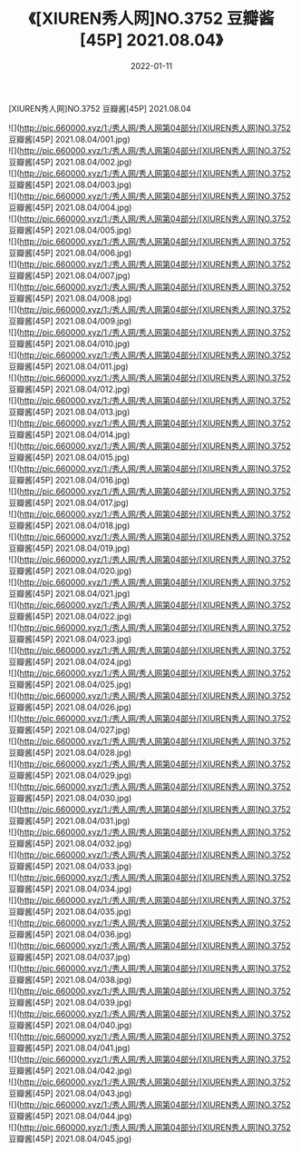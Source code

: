 ﻿---
layout: post
title:  《[XIUREN秀人网]NO.3752 豆瓣酱[45P] 2021.08.04》
date:   2022-01-11
img: http://pic.660000.xyz/1:/秀人网/秀人网第04部分/[XIUREN秀人网]NO.3752 豆瓣酱[45P] 2021.08.04/000.jpg
categories: [美女, 清纯, 唯美]
---

[XIUREN秀人网]NO.3752 豆瓣酱[45P] 2021.08.04

 ![](http://pic.660000.xyz/1:/秀人网/秀人网第04部分/[XIUREN秀人网]NO.3752 豆瓣酱[45P] 2021.08.04/001.jpg) <br>![](http://pic.660000.xyz/1:/秀人网/秀人网第04部分/[XIUREN秀人网]NO.3752 豆瓣酱[45P] 2021.08.04/002.jpg) <br>![](http://pic.660000.xyz/1:/秀人网/秀人网第04部分/[XIUREN秀人网]NO.3752 豆瓣酱[45P] 2021.08.04/003.jpg) <br>![](http://pic.660000.xyz/1:/秀人网/秀人网第04部分/[XIUREN秀人网]NO.3752 豆瓣酱[45P] 2021.08.04/004.jpg) <br>![](http://pic.660000.xyz/1:/秀人网/秀人网第04部分/[XIUREN秀人网]NO.3752 豆瓣酱[45P] 2021.08.04/005.jpg) <br>![](http://pic.660000.xyz/1:/秀人网/秀人网第04部分/[XIUREN秀人网]NO.3752 豆瓣酱[45P] 2021.08.04/006.jpg) <br>![](http://pic.660000.xyz/1:/秀人网/秀人网第04部分/[XIUREN秀人网]NO.3752 豆瓣酱[45P] 2021.08.04/007.jpg) <br>![](http://pic.660000.xyz/1:/秀人网/秀人网第04部分/[XIUREN秀人网]NO.3752 豆瓣酱[45P] 2021.08.04/008.jpg) <br>![](http://pic.660000.xyz/1:/秀人网/秀人网第04部分/[XIUREN秀人网]NO.3752 豆瓣酱[45P] 2021.08.04/009.jpg) <br>![](http://pic.660000.xyz/1:/秀人网/秀人网第04部分/[XIUREN秀人网]NO.3752 豆瓣酱[45P] 2021.08.04/010.jpg) <br>![](http://pic.660000.xyz/1:/秀人网/秀人网第04部分/[XIUREN秀人网]NO.3752 豆瓣酱[45P] 2021.08.04/011.jpg) <br>![](http://pic.660000.xyz/1:/秀人网/秀人网第04部分/[XIUREN秀人网]NO.3752 豆瓣酱[45P] 2021.08.04/012.jpg) <br>![](http://pic.660000.xyz/1:/秀人网/秀人网第04部分/[XIUREN秀人网]NO.3752 豆瓣酱[45P] 2021.08.04/013.jpg) <br>![](http://pic.660000.xyz/1:/秀人网/秀人网第04部分/[XIUREN秀人网]NO.3752 豆瓣酱[45P] 2021.08.04/014.jpg) <br>![](http://pic.660000.xyz/1:/秀人网/秀人网第04部分/[XIUREN秀人网]NO.3752 豆瓣酱[45P] 2021.08.04/015.jpg) <br>![](http://pic.660000.xyz/1:/秀人网/秀人网第04部分/[XIUREN秀人网]NO.3752 豆瓣酱[45P] 2021.08.04/016.jpg) <br>![](http://pic.660000.xyz/1:/秀人网/秀人网第04部分/[XIUREN秀人网]NO.3752 豆瓣酱[45P] 2021.08.04/017.jpg) <br>![](http://pic.660000.xyz/1:/秀人网/秀人网第04部分/[XIUREN秀人网]NO.3752 豆瓣酱[45P] 2021.08.04/018.jpg) <br>![](http://pic.660000.xyz/1:/秀人网/秀人网第04部分/[XIUREN秀人网]NO.3752 豆瓣酱[45P] 2021.08.04/019.jpg) <br>![](http://pic.660000.xyz/1:/秀人网/秀人网第04部分/[XIUREN秀人网]NO.3752 豆瓣酱[45P] 2021.08.04/020.jpg) <br>![](http://pic.660000.xyz/1:/秀人网/秀人网第04部分/[XIUREN秀人网]NO.3752 豆瓣酱[45P] 2021.08.04/021.jpg) <br>![](http://pic.660000.xyz/1:/秀人网/秀人网第04部分/[XIUREN秀人网]NO.3752 豆瓣酱[45P] 2021.08.04/022.jpg) <br>![](http://pic.660000.xyz/1:/秀人网/秀人网第04部分/[XIUREN秀人网]NO.3752 豆瓣酱[45P] 2021.08.04/023.jpg) <br>![](http://pic.660000.xyz/1:/秀人网/秀人网第04部分/[XIUREN秀人网]NO.3752 豆瓣酱[45P] 2021.08.04/024.jpg) <br>![](http://pic.660000.xyz/1:/秀人网/秀人网第04部分/[XIUREN秀人网]NO.3752 豆瓣酱[45P] 2021.08.04/025.jpg) <br>![](http://pic.660000.xyz/1:/秀人网/秀人网第04部分/[XIUREN秀人网]NO.3752 豆瓣酱[45P] 2021.08.04/026.jpg) <br>![](http://pic.660000.xyz/1:/秀人网/秀人网第04部分/[XIUREN秀人网]NO.3752 豆瓣酱[45P] 2021.08.04/027.jpg) <br>![](http://pic.660000.xyz/1:/秀人网/秀人网第04部分/[XIUREN秀人网]NO.3752 豆瓣酱[45P] 2021.08.04/028.jpg) <br>![](http://pic.660000.xyz/1:/秀人网/秀人网第04部分/[XIUREN秀人网]NO.3752 豆瓣酱[45P] 2021.08.04/029.jpg) <br>![](http://pic.660000.xyz/1:/秀人网/秀人网第04部分/[XIUREN秀人网]NO.3752 豆瓣酱[45P] 2021.08.04/030.jpg) <br>![](http://pic.660000.xyz/1:/秀人网/秀人网第04部分/[XIUREN秀人网]NO.3752 豆瓣酱[45P] 2021.08.04/031.jpg) <br>![](http://pic.660000.xyz/1:/秀人网/秀人网第04部分/[XIUREN秀人网]NO.3752 豆瓣酱[45P] 2021.08.04/032.jpg) <br>![](http://pic.660000.xyz/1:/秀人网/秀人网第04部分/[XIUREN秀人网]NO.3752 豆瓣酱[45P] 2021.08.04/033.jpg) <br>![](http://pic.660000.xyz/1:/秀人网/秀人网第04部分/[XIUREN秀人网]NO.3752 豆瓣酱[45P] 2021.08.04/034.jpg) <br>![](http://pic.660000.xyz/1:/秀人网/秀人网第04部分/[XIUREN秀人网]NO.3752 豆瓣酱[45P] 2021.08.04/035.jpg) <br>![](http://pic.660000.xyz/1:/秀人网/秀人网第04部分/[XIUREN秀人网]NO.3752 豆瓣酱[45P] 2021.08.04/036.jpg) <br>![](http://pic.660000.xyz/1:/秀人网/秀人网第04部分/[XIUREN秀人网]NO.3752 豆瓣酱[45P] 2021.08.04/037.jpg) <br>![](http://pic.660000.xyz/1:/秀人网/秀人网第04部分/[XIUREN秀人网]NO.3752 豆瓣酱[45P] 2021.08.04/038.jpg) <br>![](http://pic.660000.xyz/1:/秀人网/秀人网第04部分/[XIUREN秀人网]NO.3752 豆瓣酱[45P] 2021.08.04/039.jpg) <br>![](http://pic.660000.xyz/1:/秀人网/秀人网第04部分/[XIUREN秀人网]NO.3752 豆瓣酱[45P] 2021.08.04/040.jpg) <br>![](http://pic.660000.xyz/1:/秀人网/秀人网第04部分/[XIUREN秀人网]NO.3752 豆瓣酱[45P] 2021.08.04/041.jpg) <br>![](http://pic.660000.xyz/1:/秀人网/秀人网第04部分/[XIUREN秀人网]NO.3752 豆瓣酱[45P] 2021.08.04/042.jpg) <br>![](http://pic.660000.xyz/1:/秀人网/秀人网第04部分/[XIUREN秀人网]NO.3752 豆瓣酱[45P] 2021.08.04/043.jpg) <br>![](http://pic.660000.xyz/1:/秀人网/秀人网第04部分/[XIUREN秀人网]NO.3752 豆瓣酱[45P] 2021.08.04/044.jpg) <br>![](http://pic.660000.xyz/1:/秀人网/秀人网第04部分/[XIUREN秀人网]NO.3752 豆瓣酱[45P] 2021.08.04/045.jpg) <br>